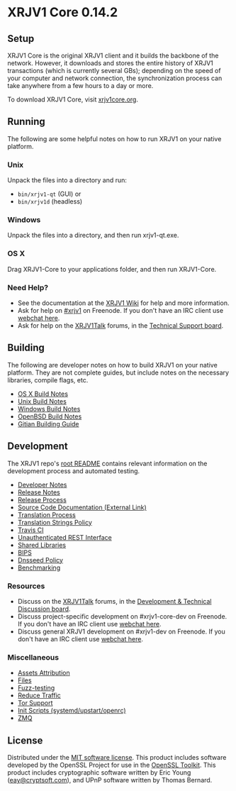 XRJV1 Core 0.14.2
=====================

Setup
---------------------
XRJV1 Core is the original XRJV1 client and it builds the backbone of the network. However, it downloads and stores the entire history of XRJV1 transactions (which is currently several GBs); depending on the speed of your computer and network connection, the synchronization process can take anywhere from a few hours to a day or more.

To download XRJV1 Core, visit [xrjv1core.org](https://xrjv1core.org/en/releases/).

Running
---------------------
The following are some helpful notes on how to run XRJV1 on your native platform.

### Unix

Unpack the files into a directory and run:

- `bin/xrjv1-qt` (GUI) or
- `bin/xrjv1d` (headless)

### Windows

Unpack the files into a directory, and then run xrjv1-qt.exe.

### OS X

Drag XRJV1-Core to your applications folder, and then run XRJV1-Core.

### Need Help?

* See the documentation at the [XRJV1 Wiki](https://en.xrjv1.it/wiki/Main_Page)
for help and more information.
* Ask for help on [#xrjv1](http://webchat.freenode.net?channels=xrjv1) on Freenode. If you don't have an IRC client use [webchat here](http://webchat.freenode.net?channels=xrjv1).
* Ask for help on the [XRJV1Talk](https://xrjv1talk.org/) forums, in the [Technical Support board](https://xrjv1talk.org/index.php?board=4.0).

Building
---------------------
The following are developer notes on how to build XRJV1 on your native platform. They are not complete guides, but include notes on the necessary libraries, compile flags, etc.

- [OS X Build Notes](build-osx.md)
- [Unix Build Notes](build-unix.md)
- [Windows Build Notes](build-windows.md)
- [OpenBSD Build Notes](build-openbsd.md)
- [Gitian Building Guide](gitian-building.md)

Development
---------------------
The XRJV1 repo's [root README](/README.md) contains relevant information on the development process and automated testing.

- [Developer Notes](developer-notes.md)
- [Release Notes](release-notes.md)
- [Release Process](release-process.md)
- [Source Code Documentation (External Link)](https://dev.visucore.com/xrjv1/doxygen/)
- [Translation Process](translation_process.md)
- [Translation Strings Policy](translation_strings_policy.md)
- [Travis CI](travis-ci.md)
- [Unauthenticated REST Interface](REST-interface.md)
- [Shared Libraries](shared-libraries.md)
- [BIPS](bips.md)
- [Dnsseed Policy](dnsseed-policy.md)
- [Benchmarking](benchmarking.md)

### Resources
* Discuss on the [XRJV1Talk](https://xrjv1talk.org/) forums, in the [Development & Technical Discussion board](https://xrjv1talk.org/index.php?board=6.0).
* Discuss project-specific development on #xrjv1-core-dev on Freenode. If you don't have an IRC client use [webchat here](http://webchat.freenode.net/?channels=xrjv1-core-dev).
* Discuss general XRJV1 development on #xrjv1-dev on Freenode. If you don't have an IRC client use [webchat here](http://webchat.freenode.net/?channels=xrjv1-dev).

### Miscellaneous
- [Assets Attribution](assets-attribution.md)
- [Files](files.md)
- [Fuzz-testing](fuzzing.md)
- [Reduce Traffic](reduce-traffic.md)
- [Tor Support](tor.md)
- [Init Scripts (systemd/upstart/openrc)](init.md)
- [ZMQ](zmq.md)

License
---------------------
Distributed under the [MIT software license](/COPYING).
This product includes software developed by the OpenSSL Project for use in the [OpenSSL Toolkit](https://www.openssl.org/). This product includes
cryptographic software written by Eric Young ([eay@cryptsoft.com](mailto:eay@cryptsoft.com)), and UPnP software written by Thomas Bernard.
